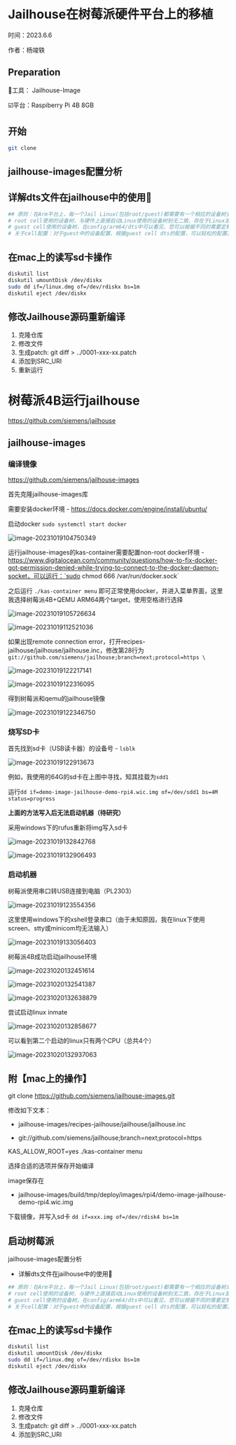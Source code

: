 # Jailhouse在树莓派硬件平台上的移植

时间：2023.6.6

作者：杨竣轶

## Preparation

🔧工具： Jailhouse-Image

☑️平台：Raspiberry Pi 4B 8GB

## 开始

```bash
git clone 
```

## jailhouse-images配置分析

## 详解dts文件在jailhouse中的使用🌟

```bash
## 原则：在Arm平台上，每一个Jail Linux(包括root/guest)都需要有一个相应的设备树支持其启动。
# root cell使用的设备树，与硬件上直接启动Linux使用的设备树别无二致，存在于Linux源码中，在编译Jailhouse时使用KDIR指定
# guest cell使用的设备树，在config/arm64/dts中可以看见，您可以根据不同的需要定制设备树文件（例如：设备直通、CPU指定），该设备树文件应该是Linux源码中设备树的“子”树。
# 关于cell配置：对于guest中的设备配置，根据guest cell dts的配置，可以轻松的配置其地址位置。
```

## 在mac上的读写sd卡操作

```bash
diskutil list
diskutil umountDisk /dev/diskx
sudo dd if=/linux.dmg of=/dev/rdiskx bs=1m
diskutil eject /dev/diskx
```

## 修改Jailhouse源码重新编译

1. 克隆仓库
2. 修改文件
3. 生成patch: git diff > ../0001-xxx-xx.patch
4. 添加到SRC_URI
5. 重新运行

# 树莓派4B运行jailhouse

https://github.com/siemens/jailhouse

## jailhouse-images

### 编译镜像

https://github.com/siemens/jailhouse-images

首先克隆jailhouse-images库

需要安装docker环境 - https://docs.docker.com/engine/install/ubuntu/

启动docker `sudo systemctl start docker`

![image-20231019104750349](20230606_Jailhouse-On-RPI4-With-Jailhouse_images.assets/image-20231019104750349.png)

运行jailhouse-images的kas-container需要配置non-root docker环境 - https://www.digitalocean.com/community/questions/how-to-fix-docker-got-permission-denied-while-trying-to-connect-to-the-docker-daemon-socket，可以运行：`sudo chmod 666 /var/run/docker.sock`

之后运行 `./kas-container menu` 即可正常使用docker，并进入菜单界面，这里我选择树莓派4B+QEMU ARM64两个target，使用空格进行选择

![image-20231019105726634](20230606_Jailhouse-On-RPI4-With-Jailhouse_images.assets/image-20231019105726634.png)

![image-20231019112521036](20230606_Jailhouse-On-RPI4-With-Jailhouse_images.assets/image-20231019112521036.png)

如果出现remote connection error，打开recipes-jailhouse/jailhouse/jailhouse.inc，修改第28行为`    git://github.com/siemens/jailhouse;branch=next;protocol=https \`

![image-20231019122217141](20230606_Jailhouse-On-RPI4-With-Jailhouse_images.assets/image-20231019122217141.png)

![image-20231019122316095](20230606_Jailhouse-On-RPI4-With-Jailhouse_images.assets/image-20231019122316095.png)

得到树莓派和qemu的jailhouse镜像

![image-20231019122346750](20230606_Jailhouse-On-RPI4-With-Jailhouse_images.assets/image-20231019122346750.png)

### 烧写SD卡

首先找到sd卡（USB读卡器）的设备号 - `lsblk`

![image-20231019122913673](20230606_Jailhouse-On-RPI4-With-Jailhouse_images.assets/image-20231019122913673.png)

例如，我使用的64G的sd卡在上图中寻找，知其挂载为`sdd1`

运行`dd if=demo-image-jailhouse-demo-rpi4.wic.img of=/dev/sdd1 bs=4M status=progress `

**上面的方法写入后无法启动机器（待研究）**

采用windows下的rufus重新将img写入sd卡

![image-20231019132842768](20230606_Jailhouse-On-RPI4-With-Jailhouse_images.assets/image-20231019132842768.png)

![image-20231019132906493](20230606_Jailhouse-On-RPI4-With-Jailhouse_images.assets/image-20231019132906493.png)

### 启动机器

树莓派使用串口转USB连接到电脑（PL2303）

![image-20231019123554356](20230606_Jailhouse-On-RPI4-With-Jailhouse_images.assets/image-20231019123554356.png)

这里使用windows下的xshell登录串口（由于未知原因，我在linux下使用screen、stty或minicom均无法输入）

![image-20231019133056403](20230606_Jailhouse-On-RPI4-With-Jailhouse_images.assets/image-20231019133056403.png)

树莓派4B成功启动jailhouse环境

![image-20231020132451614](20230606_Jailhouse-On-RPI4-With-Jailhouse_images.assets/image-20231020132451614.png)

![image-20231020132541387](20230606_Jailhouse-On-RPI4-With-Jailhouse_images.assets/image-20231020132541387.png)

![image-20231020132638879](20230606_Jailhouse-On-RPI4-With-Jailhouse_images.assets/image-20231020132638879.png)

尝试启动linux inmate

![image-20231020132858677](20230606_Jailhouse-On-RPI4-With-Jailhouse_images.assets/image-20231020132858677.png)

可以看到第二个启动的linux只有两个CPU（总共4个）

![image-20231020132937063](20230606_Jailhouse-On-RPI4-With-Jailhouse_images.assets/image-20231020132937063.png)


## 附【mac上的操作】

git clone https://github.com/siemens/jailhouse-images.git

 修改如下文本：
 - jailhouse-images/recipes-jailhouse/jailhouse/jailhouse.inc

 - git://github.com/siemens/jailhouse;branch=next;protocol=https

KAS_ALLOW_ROOT=yes ./kas-container menu

选择合适的选项并保存开始编译

image保存在
- jailhouse-images/build/tmp/deploy/images/rpi4/demo-image-jailhouse-demo-rpi4.wic.img

下载镜像，并写入sd卡
`dd if=xxx.img of=/dev/rdisk4 bs=1m`

启动树莓派
---------
 jailhouse-images配置分析

-  详解dts文件在jailhouse中的使用🌟

```bash
## 原则：在Arm平台上，每一个Jail Linux(包括root/guest)都需要有一个相应的设备树支持其启动。
# root cell使用的设备树，与硬件上直接启动Linux使用的设备树别无二致，存在于Linux源码中，在编译Jailhouse时使用KDIR指定
# guest cell使用的设备树，在config/arm64/dts中可以看见，您可以根据不同的需要定制设备树文件（例如：设备直通、CPU指定），该设备树文件应该是Linux源码中设备树的“子”树。
# 关于cell配置：对于guest中的设备配置，根据guest cell dts的配置，可以轻松的配置其地址位置。
```

## 在mac上的读写sd卡操作

```bash
diskutil list
diskutil umountDisk /dev/diskx
sudo dd if=/linux.dmg of=/dev/rdiskx bs=1m
diskutil eject /dev/diskx
```

## 修改Jailhouse源码重新编译

1. 克隆仓库
2. 修改文件
3. 生成patch: git diff > ../0001-xxx-xx.patch
4. 添加到SRC_URI